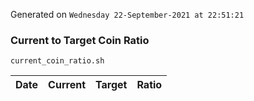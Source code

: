 Generated on `Wednesday 22-September-2021 at 22:51:21`

### Current to Target Coin Ratio
`current_coin_ratio.sh`

Date|Current|Target|Ratio
---|---|---|---
